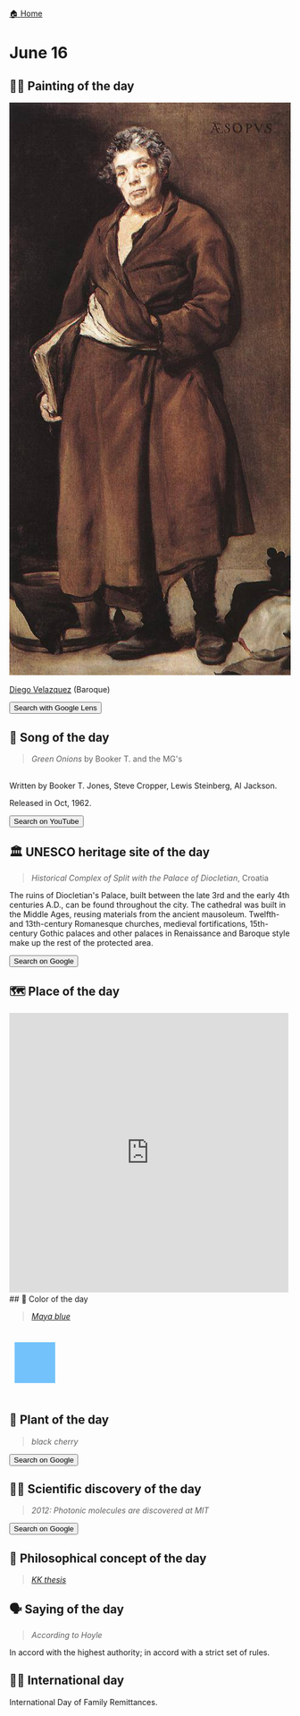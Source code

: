 
[🏠 Home](../../index.md)

# June 16

## 🧑‍🎨 Painting of the day

<img width="600" src="../img/Diego_Velazquez_7.jpg">

[Diego Velazquez](http://en.wikipedia.org/wiki/Diego_Velázquez) (Baroque)

<button class="btn btn-success"
onclick=" window.open('https://lens.google.com/uploadbyurl?url=https://iretes.github.io/one-a-day/data/img/Diego_Velazquez_7.jpg','_blank')">
Search with Google Lens
</button>

## 🎼 Song of the day

> *Green Onions*
by Booker T. and the MG's

<br />Written by Booker T. Jones, Steve Cropper, Lewis Steinberg, Al Jackson.

Released in Oct, 1962.

<button class="btn btn-success"
onclick=" window.open('http://www.youtube.com/search?q=Green Onions by Booker T. and the MG s','_blank')">
Search on YouTube
</button>

## 🏛️ UNESCO heritage site of the day

> *Historical Complex of Split with the Palace of Diocletian*, Croatia

<p>The ruins of Diocletian's Palace, built between the late 3rd and the early 4th centuries A.D., can be found throughout the city. The cathedral was built in the Middle Ages, reusing materials from the ancient mausoleum. Twelfth- and 13th-century Romanesque churches, medieval fortifications, 15th-century Gothic palaces and other palaces in Renaissance and Baroque style make up the rest of the protected area.</p>

<button class="btn btn-success"
onclick=" window.open('http://www.google.com/search?q=Historical Complex of Split with the Palace of Diocletian','_blank')">
Search on Google
</button>

## 🗺️ Place of the day

<iframe
src="https://www.mapcrunch.com"
name="mapcrunch"
width="500"
height="500"
allowTransparency="true"
scrolling="no"
frameborder="0"
>
</iframe>
## 🎨 Color of the day

> *[Maya blue](https://en.wikipedia.org/wiki/Maya_blue)*

<div style="color:#73C2FB; font-size: 100px;">&#9632;</div>

## 🌿 Plant of the day

> *black cherry*

<button class="btn btn-success"
onclick=" window.open('http://www.google.com/search?q=black cherry','_blank')">
Search on Google
</button>

## 🧑‍🔬 Scientific discovery of the day

> *2012: Photonic molecules are discovered at MIT*

<button class="btn btn-success"
onclick=" window.open('http://www.google.com/search?q=2012: Photonic molecules are discovered at MIT','_blank')">
Search on Google
</button>

## 💭 Philosophical concept of the day

> *[KK thesis](https://en.wikipedia.org/wiki/KK_thesis)*

## 🗣️ Saying of the day

> *According to Hoyle*

In accord with the highest authority; in accord with a strict set of rules.

## 🏳️‍🌈 International day

International Day of Family Remittances.